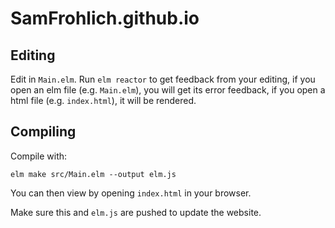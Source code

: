# SamFrohlich.github.io

## Editing

Edit in `Main.elm`.
Run `elm reactor` to get feedback from your editing, if you open an elm file (e.g. `Main.elm`), you will get its error feedback, if you open a html file (e.g. `index.html`), it will be rendered.

## Compiling

Compile with:

```
elm make src/Main.elm --output elm.js
```

You can then view by opening `index.html` in your browser.

Make sure this and `elm.js` are pushed to update the website.